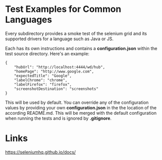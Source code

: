 # Test Examples for Common Languages
Every subdirectory provides a smoke test of the selenium grid and its supported drivers for a language such as Java or JS.  

Each has its own instructions and contains a **configuration.json** within the test source directory. Here's an example:
```
{
    "hubUrl": "http://localhost:4444/wd/hub",
    "homePage": "http://www.google.com",
    "expectedTitle": "Google",
    "labelChrome": "chrome",
    "labelFirefox": "firefox",
    "screenshotDestination": "screenshots"
}
```
This will be used by default. You can override any of the configuration values by providing your own **configuration.json** in the the location of the according README.md. This will be merged with the default configuration when running the tests and is ignored by **.gitignore**.

# Links
https://seleniumhq.github.io/docs/  
